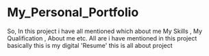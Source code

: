 # My_Personal_Portfolio
<html>
  <head>
  </head>
  <body>
    <p>So, In this project i have all mentioned which about me My Skills , My Qualification , About me etc. All are  i have mentioned in this project basically this is my digital 'Resume' this is all about project</p>
  </body>
  </html>

